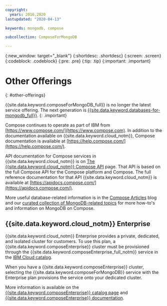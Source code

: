 ```yaml
---
copyright:
  years: 2016,2020
lastupdated: "2020-04-13"

keywords: mongodb, compose

subcollection: ComposeForMongoDB

---
```


{:new_window: target="_blank"}
{:shortdesc: .shortdesc}
{:screen: .screen}
{:codeblock: .codeblock}
{:pre: .pre}
{:tip: .tip}
{:important: .important}

# Other Offerings
{: #other-offerings}

{{site.data.keyword.composeForMongoDB_full}} is no longer the latest service offering. The next generation is [{{site.data.keyword.databases-for-mongodb_full}}](/docs/databases-for-mongodb?topic=databases-for-mongodb-getting-started).
{: .important}

Compose continues to operate as part of IBM from [https://www.compose.com/](https://www.compose.com). In addition to the documentation available on {{site.data.keyword.cloud_notm}}, Compose documentation is available at [https://help.compose.com/](https://help.compose.com/).

API documentation for Compose services in {{site.data.keyword.cloud_notm}} is on [The {{site.data.keyword.cloud_notm}} Compose API](https://www.compose.com/articles/the-ibm-cloud-compose-api/) page. That API is based on the full Compose API for the Compose platform and Compose. The full reference documentation for that API {{site.data.keyword.cloud_notm}} is available at [https://apidocs.compose.com/](https://apidocs.compose.com/).

More useful database-related information is in the [Compose Articles](https://www.compose.com/articles/) blog and our [curated collection of MongoDB-related topics](https://www.compose.com/articles/curated-collection-mongodb/) for more how-to's and information on MongoDB on Compose.

## {{site.data.keyword.cloud_notm}} Enterprise

{{site.data.keyword.cloud_notm}} Enterprise provides a private, dedicated, and isolated cluster for customers. To use this plan, a {{site.data.keyword.composeEnterprise}} cluster must be provisioned through the {{site.data.keyword.composeEnterprise_full_notm}} service in the [IBM Cloud catalog](https://{DomainName}/catalog/).

When you have a {{site.data.keyword.composeEnterprise}} cluster, selecting the {{site.data.keyword.composeForMongoDB}} service with the Enterprise plan provisions the service onto your dedicated cluster. 

More information is available on the [{{site.data.keyword.composeEnterprise}} catalog page](https://{DomainName}/catalog/compose-enterprise) and [{{site.data.keyword.composeEnterprise}} documentation](https://{DomainName}/docs/ComposeEnterprise/index.html).
